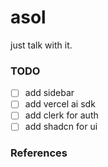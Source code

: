 # asol

just talk with it.

### TODO

- [ ] add sidebar
- [ ] add vercel ai sdk
- [ ] add clerk for auth
- [ ] add shadcn for ui

### References
